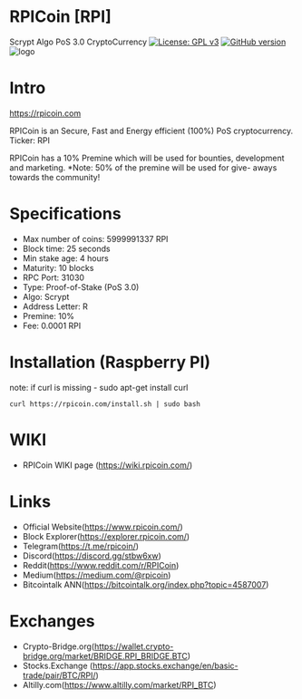# RPICoin [RPI]
Scrypt Algo PoS 3.0 CryptoCurrency
[![License: GPL v3](https://img.shields.io/badge/License-GPL%20v3-blue.svg)](http://www.gnu.org/licenses/gpl-3.0)
[![GitHub version](https://badge.fury.io/gh/rpicoin%2Frpicore.svg)](https://badge.fury.io/gh/rpicoin%2Frpicore)
![logo](https://i.imgur.com/VhuAUbi.png)

Intro
==========================
https://rpicoin.com

RPICoin is an Secure, Fast and Energy efficient (100%) PoS cryptocurrency.
Ticker: RPI

RPICoin has a 10% Premine which will be used for bounties, development and marketing.
*Note: 50% of the premine will be used for give- aways towards the community! 

Specifications
==========================
* Max number of coins: 5999991337 RPI
* Block time: 25 seconds 
* Min stake age: 4 hours
* Maturity: 10 blocks
* RPC Port: 31030
* Type: Proof-of-Stake (PoS 3.0)
* Algo: Scrypt
* Address Letter: R
* Premine: 10%
* Fee: 0.0001 RPI 

Installation (Raspberry PI)
==========================
note: if curl is missing - sudo apt-get install curl

`curl https://rpicoin.com/install.sh | sudo bash`

WIKI
===========================
* RPICoin WIKI page (https://wiki.rpicoin.com/)<br>

Links
===========================
* Official Website(https://www.rpicoin.com/)<br>
* Block Explorer(https://explorer.rpicoin.com/)<br>
* Telegram(https://t.me/rpicoin/)<br>
* Discord(https://discord.gg/stbw6xw)<br>
* Reddit(https://www.reddit.com/r/RPICoin)<br>
* Medium(https://medium.com/@rpicoin)<br>
* Bitcointalk ANN(https://bitcointalk.org/index.php?topic=4587007)</br>


Exchanges
===========================
* Crypto-Bridge.org(https://wallet.crypto-bridge.org/market/BRIDGE.RPI_BRIDGE.BTC)<br>
* Stocks.Exchange (https://app.stocks.exchange/en/basic-trade/pair/BTC/RPI/)<br>
* Altilly.com(https://www.altilly.com/market/RPI_BTC)<br>
